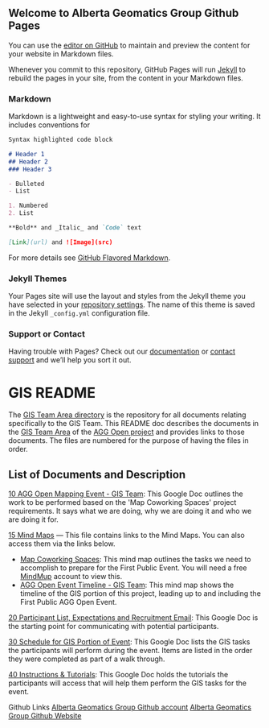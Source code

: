 ## Welcome to Alberta Geomatics Group Github Pages




You can use the [editor on GitHub](https://github.com/AlbertaGeomaticsGroup/AlbertaGeomaticsGroup.github.io/edit/master/README.md) to maintain and preview the content for your website in Markdown files.

Whenever you commit to this repository, GitHub Pages will run [Jekyll](https://jekyllrb.com/) to rebuild the pages in your site, from the content in your Markdown files.

### Markdown

Markdown is a lightweight and easy-to-use syntax for styling your writing. It includes conventions for

```markdown
Syntax highlighted code block

# Header 1
## Header 2
### Header 3

- Bulleted
- List

1. Numbered
2. List

**Bold** and _Italic_ and `Code` text

[Link](url) and ![Image](src)
```

For more details see [GitHub Flavored Markdown](https://guides.github.com/features/mastering-markdown/).

### Jekyll Themes

Your Pages site will use the layout and styles from the Jekyll theme you have selected in your [repository settings](https://github.com/AlbertaGeomaticsGroup/AlbertaGeomaticsGroup.github.io/settings). The name of this theme is saved in the Jekyll `_config.yml` configuration file.

### Support or Contact

Having trouble with Pages? Check out our [documentation](https://help.github.com/categories/github-pages-basics/) or [contact support](https://github.com/contact) and we’ll help you sort it out.




# GIS README

The [GIS Team Area directory](https://drive.google.com/open?id=1u4jYFDcJUHtvEuPxynKkl8DeuVhHB6IR) is the repository for all documents relating specifically to the GIS Team. This README doc describes the documents in the [GIS Team Area](https://drive.google.com/open?id=1u4jYFDcJUHtvEuPxynKkl8DeuVhHB6IR) of the [AGG Open project](https://drive.google.com/open?id=1ZWva-NyUNoh4S8UxYrVWGZWuuZUjTkgj) and provides links to those documents. The files are numbered for the purpose of having the files in order.

## List of Documents and Description

[10 AGG Open Mapping Event - GIS Team](https://docs.google.com/document/d/1pZULKYC5GU7TAk0e7bii39eQNmbH_oj39O25ejcefE0/edit?usp=sharing): This Google Doc outlines the work to be performed based on the 'Map Coworking Spaces' project requirements. It says what we are doing, why we are doing it and who we are doing it for.

[15 Mind Maps](https://docs.google.com/document/d/1HH4_Nk_7-BpGT9TD23XV5-6UcOoTaE-XaTC1oob3rxA/edit?usp=sharing) — This file contains links to the Mind Maps. You can also access them via the links below.
- [Map Coworking Spaces](https://drive.google.com/file/d/1U0g74eSK147nCeLcr2X9Mr7aaSZ33vVh/view?usp=sharing): This mind map outlines the tasks we need to accomplish to prepare for the First Public Event. You will need a free [MindMup](https://drive.mindmup.com/) account to view this.
- [AGG Open Event Timeline - GIS Team](https://drive.google.com/file/d/1JpA0aOG2Xbalbmj1n4FFVLyGXrbzoBMN/view?usp=sharing): This mind map shows the timeline of the GIS portion of this project, leading up to and including the First Public AGG Open Event.

[20 Participant List, Expectations and Recruitment Email](https://docs.google.com/document/d/1dm9t764gScekfZPdI1l68JHvhGFahaDcseXahJpQPn4/edit?usp=sharing): This Google Doc is the starting point for communicating with potential participants.

[30 Schedule for GIS Portion of Event](https://docs.google.com/document/d/1yEyk-2jz1iUJo51C3YAfay8t8tSSEXnBGEr_HaKR9R0/edit?usp=sharing): This Google Doc lists the GIS tasks the participants will perform during the event. Items are listed in the order they were completed as part of a walk through.

[40 Instructions & Tutorials](https://docs.google.com/document/d/1Ne3b1jbXmlaSQj6yySe54svZjSzq_8o4PvwEy1mV3K8/edit?usp=sharing): This Google Doc holds the tutorials the participants will access that will help them perform the GIS tasks for the event.

Github Links
[Alberta Geomatics Group Github account](https://github.com/AlbertaGeomaticsGroup)
[Alberta Geomatics Group Github Website](http://AlbertaGeomaticsGroup.github.io)
